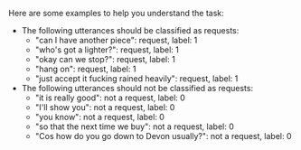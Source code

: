 Here are some examples to help you understand the task:

- The following utterances should be classified as requests:
	- "can I have another piece": request, label: 1
	- "who's got a lighter?": request, label: 1
	- "okay can we stop?": request, label: 1
	- "hang on": request, label: 1
	- "just accept it fucking rained heavily": request, label: 1
- The following utterances should not be classified as requests:
	- "it is really good": not a request, label: 0
	- "I'll show you": not a request, label: 0
	- "you know": not a request, label: 0
	- "so that the next time we buy": not a request, label: 0
	- "Cos how do you go down to Devon usually?": not a request, label: 0
